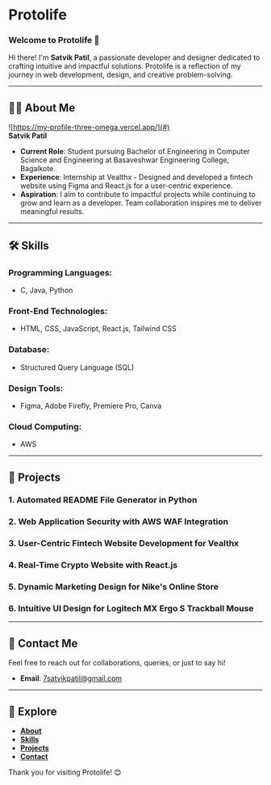 # Protolife

### Welcome to Protolife 🚀  
Hi there! I'm **Satvik Patil**, a passionate developer and designer dedicated to crafting intuitive and impactful solutions. Protolife is a reflection of my journey in web development, design, and creative problem-solving.

---

## 🧑‍💻 About Me  
![https://my-profile-three-omega.vercel.app/](#)  
**Satvik Patil**  
- **Current Role**: Student pursuing Bachelor of Engineering in Computer Science and Engineering at Basaveshwar Engineering College, Bagalkote.  
- **Experience**: Internship at Vealthx - Designed and developed a fintech website using Figma and React.js for a user-centric experience.  
- **Aspiration**: I aim to contribute to impactful projects while continuing to grow and learn as a developer. Team collaboration inspires me to deliver meaningful results.  

---

## 🛠️ Skills  

### Programming Languages:  
- C, Java, Python  

### Front-End Technologies:  
- HTML, CSS, JavaScript, React.js, Tailwind CSS  

### Database:  
- Structured Query Language (SQL)  

### Design Tools:  
- Figma, Adobe Firefly, Premiere Pro, Canva  

### Cloud Computing:  
- AWS  

---

## 📂 Projects  

### 1. **Automated README File Generator in Python**  

### 2. **Web Application Security with AWS WAF Integration**  

### 3. **User-Centric Fintech Website Development for Vealthx**  

### 4. **Real-Time Crypto Website with React.js**  

### 5. **Dynamic Marketing Design for Nike's Online Store**  

### 6. **Intuitive UI Design for Logitech MX Ergo S Trackball Mouse**  

---

## 📧 Contact Me  
Feel free to reach out for collaborations, queries, or just to say hi!  

- **Email**: 7satvikpatil@gmail.com  

---

## 🌟 Explore  
- **[About](#)**  
- **[Skills](#)**  
- **[Projects](#)**  
- **[Contact](#)**  

Thank you for visiting Protolife! 😊  
